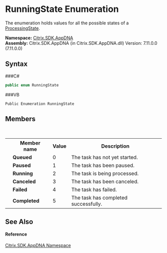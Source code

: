 # RunningState Enumeration
 

The enumeration holds values for all the possible states of a <a href="T_Citrix_SDK_AppDNA_ProcessingState">ProcessingState</a>.

**Namespace:**&nbsp;<a href="N_Citrix_SDK_AppDNA">Citrix.SDK.AppDNA</a><br />**Assembly:**&nbsp;Citrix.SDK.AppDNA (in Citrix.SDK.AppDNA.dll) Version: 7.11.0.0 (7.11.0.0)

## Syntax

###C#
```csharp
public enum RunningState
```

###VB
```vbnet
Public Enumeration RunningState
```


## Members
&nbsp;<table><tr><th></th><th>Member name</th><th>Value</th><th>Description</th></tr><tr><td /><td target="F:Citrix.SDK.AppDNA.RunningState.Queued">**Queued**</td><td>0</td><td>The task has not yet started.</td></tr><tr><td /><td target="F:Citrix.SDK.AppDNA.RunningState.Paused">**Paused**</td><td>1</td><td>The task has been paused.</td></tr><tr><td /><td target="F:Citrix.SDK.AppDNA.RunningState.Running">**Running**</td><td>2</td><td>The task is being processed.</td></tr><tr><td /><td target="F:Citrix.SDK.AppDNA.RunningState.Canceled">**Canceled**</td><td>3</td><td>The task has been canceled.</td></tr><tr><td /><td target="F:Citrix.SDK.AppDNA.RunningState.Failed">**Failed**</td><td>4</td><td>The task has failed.</td></tr><tr><td /><td target="F:Citrix.SDK.AppDNA.RunningState.Completed">**Completed**</td><td>5</td><td>The task has completed successfully.</td></tr></table>

## See Also


#### Reference
<a href="N_Citrix_SDK_AppDNA">Citrix.SDK.AppDNA Namespace</a><br />